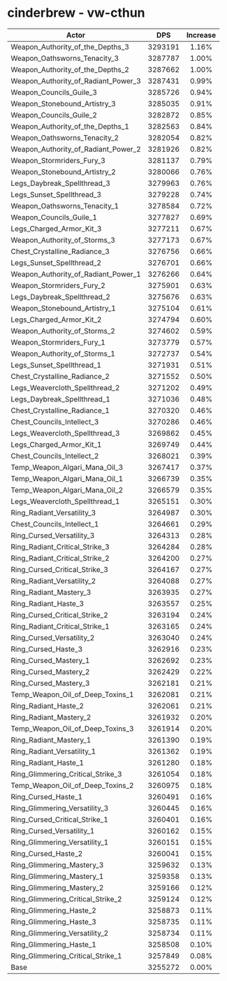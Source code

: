# cinderbrew - vw-cthun
| Actor | DPS | Increase |
|---|:---:|:---:|
|Weapon_Authority_of_the_Depths_3|3293191|1.16%|
|Weapon_Oathsworns_Tenacity_3|3287787|1.00%|
|Weapon_Authority_of_the_Depths_2|3287662|1.00%|
|Weapon_Authority_of_Radiant_Power_3|3287431|0.99%|
|Weapon_Councils_Guile_3|3285726|0.94%|
|Weapon_Stonebound_Artistry_3|3285035|0.91%|
|Weapon_Councils_Guile_2|3282872|0.85%|
|Weapon_Authority_of_the_Depths_1|3282563|0.84%|
|Weapon_Oathsworns_Tenacity_2|3282054|0.82%|
|Weapon_Authority_of_Radiant_Power_2|3281926|0.82%|
|Weapon_Stormriders_Fury_3|3281137|0.79%|
|Weapon_Stonebound_Artistry_2|3280066|0.76%|
|Legs_Daybreak_Spellthread_3|3279963|0.76%|
|Legs_Sunset_Spellthread_3|3279228|0.74%|
|Weapon_Oathsworns_Tenacity_1|3278584|0.72%|
|Weapon_Councils_Guile_1|3277827|0.69%|
|Legs_Charged_Armor_Kit_3|3277211|0.67%|
|Weapon_Authority_of_Storms_3|3277173|0.67%|
|Chest_Crystalline_Radiance_3|3276756|0.66%|
|Legs_Sunset_Spellthread_2|3276701|0.66%|
|Weapon_Authority_of_Radiant_Power_1|3276266|0.64%|
|Weapon_Stormriders_Fury_2|3275901|0.63%|
|Legs_Daybreak_Spellthread_2|3275676|0.63%|
|Weapon_Stonebound_Artistry_1|3275104|0.61%|
|Legs_Charged_Armor_Kit_2|3274794|0.60%|
|Weapon_Authority_of_Storms_2|3274602|0.59%|
|Weapon_Stormriders_Fury_1|3273779|0.57%|
|Weapon_Authority_of_Storms_1|3272737|0.54%|
|Legs_Sunset_Spellthread_1|3271931|0.51%|
|Chest_Crystalline_Radiance_2|3271552|0.50%|
|Legs_Weavercloth_Spellthread_2|3271202|0.49%|
|Legs_Daybreak_Spellthread_1|3271036|0.48%|
|Chest_Crystalline_Radiance_1|3270320|0.46%|
|Chest_Councils_Intellect_3|3270286|0.46%|
|Legs_Weavercloth_Spellthread_3|3269862|0.45%|
|Legs_Charged_Armor_Kit_1|3269749|0.44%|
|Chest_Councils_Intellect_2|3268021|0.39%|
|Temp_Weapon_Algari_Mana_Oil_3|3267417|0.37%|
|Temp_Weapon_Algari_Mana_Oil_1|3266739|0.35%|
|Temp_Weapon_Algari_Mana_Oil_2|3266579|0.35%|
|Legs_Weavercloth_Spellthread_1|3265151|0.30%|
|Ring_Radiant_Versatility_3|3264987|0.30%|
|Chest_Councils_Intellect_1|3264661|0.29%|
|Ring_Cursed_Versatility_3|3264313|0.28%|
|Ring_Radiant_Critical_Strike_3|3264284|0.28%|
|Ring_Radiant_Critical_Strike_2|3264200|0.27%|
|Ring_Cursed_Critical_Strike_3|3264167|0.27%|
|Ring_Radiant_Versatility_2|3264088|0.27%|
|Ring_Radiant_Mastery_3|3263935|0.27%|
|Ring_Radiant_Haste_3|3263557|0.25%|
|Ring_Cursed_Critical_Strike_2|3263194|0.24%|
|Ring_Radiant_Critical_Strike_1|3263165|0.24%|
|Ring_Cursed_Versatility_2|3263040|0.24%|
|Ring_Cursed_Haste_3|3262916|0.23%|
|Ring_Cursed_Mastery_1|3262692|0.23%|
|Ring_Cursed_Mastery_2|3262429|0.22%|
|Ring_Cursed_Mastery_3|3262181|0.21%|
|Temp_Weapon_Oil_of_Deep_Toxins_1|3262081|0.21%|
|Ring_Radiant_Haste_2|3262061|0.21%|
|Ring_Radiant_Mastery_2|3261932|0.20%|
|Temp_Weapon_Oil_of_Deep_Toxins_3|3261914|0.20%|
|Ring_Radiant_Mastery_1|3261390|0.19%|
|Ring_Radiant_Versatility_1|3261362|0.19%|
|Ring_Radiant_Haste_1|3261280|0.18%|
|Ring_Glimmering_Critical_Strike_3|3261054|0.18%|
|Temp_Weapon_Oil_of_Deep_Toxins_2|3260975|0.18%|
|Ring_Cursed_Haste_1|3260491|0.16%|
|Ring_Glimmering_Versatility_3|3260445|0.16%|
|Ring_Cursed_Critical_Strike_1|3260401|0.16%|
|Ring_Cursed_Versatility_1|3260162|0.15%|
|Ring_Glimmering_Versatility_1|3260151|0.15%|
|Ring_Cursed_Haste_2|3260041|0.15%|
|Ring_Glimmering_Mastery_3|3259632|0.13%|
|Ring_Glimmering_Mastery_1|3259358|0.13%|
|Ring_Glimmering_Mastery_2|3259166|0.12%|
|Ring_Glimmering_Critical_Strike_2|3259124|0.12%|
|Ring_Glimmering_Haste_2|3258873|0.11%|
|Ring_Glimmering_Haste_3|3258735|0.11%|
|Ring_Glimmering_Versatility_2|3258734|0.11%|
|Ring_Glimmering_Haste_1|3258508|0.10%|
|Ring_Glimmering_Critical_Strike_1|3257849|0.08%|
|Base|3255272|0.00%|
